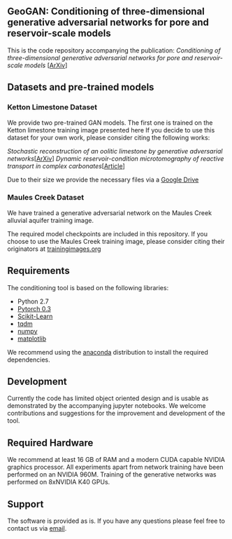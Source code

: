 ## GeoGAN: Conditioning of three-dimensional generative adversarial networks for pore and reservoir-scale models

This is the code repository accompanying the publication:
 *Conditioning of three-dimensional generative adversarial networks for pore and reservoir-scale models*
 [[ArXiv]()]

## Datasets and pre-trained models

### Ketton Limestone Dataset
We provide two pre-trained GAN models. The first one is trained on the Ketton limestone training image presented here
If you decide to use this dataset for your own work, please consider citing the following works:

*Stochastic reconstruction of an oolitic limestone by generative adversarial networks*[[ArXiv](https://arxiv.org/abs/1712.02854)]
*Dynamic reservoir-condition microtomography of reactive transport in complex carbonates*[[Article](https://www.sciencedirect.com/science/article/pii/S0016703717300789)]

Due to their size we provide the necessary files via a [Google Drive](https://drive.google.com/open?id=1qxicm3wzpvijUEpyI3pTm2QPF520SZAw)

### Maules Creek Dataset

We have trained a generative adversarial network on the Maules Creek alluvial aquifer training image.

The required model checkpoints are included in this repository. If you choose to use the
Maules Creek training image, please consider citing their originators at [trainingimages.org](www.trainingimages.org)

## Requirements

The conditioning tool is based on the following libraries:
- Python 2.7
- [Pytorch 0.3](www.pytorch.org)
- [Scikit-Learn](www.scikit-learn.org)
- [tqdm](https://github.com/noamraph/tqdm)
- [numpy](www.numpy.org)
- [matplotlib](www.matplotlib.org)

We recommend using the [anaconda](https://anaconda.org/) distribution to install the required dependencies.

## Development

Currently the code has limited object oriented design and is usable as demonstrated by the accompanying jupyter notebooks.
We welcome contributions and suggestions for the improvement and development of the tool.

## Required Hardware

We recommend at least 16 GB of RAM and a modern CUDA capable NVIDIA graphics processor.
All experiments apart from network training have been performed on an NVIDIA 960M.
Training of the generative networks was performed on 8xNVIDIA K40 GPUs.

## Support

The software is provided as is. If you have any questions please feel free to contact us via [email](lukas.mosser15@imperial.ac.uk).


